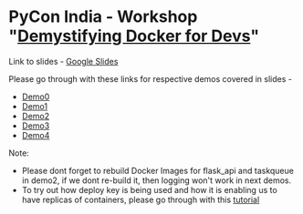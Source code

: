 # PyCon India - Workshop "[Demystifying Docker for Devs](https://in.pycon.org/cfp/workshops-2019/proposals/demystifying-docker-for-devs~e9WPb/)"

Link to slides - [Google Slides](https://docs.google.com/presentation/d/1ZMngiqpNleVcOPmSY9ZfHsp8Iao3BlUlPPnSncIQ3iY/edit?usp=sharing)

Please go through with these links for respective demos covered in slides -

* [Demo0](https://github.com/inovizz/demystifying-docker-hydpy/blob/master/demo0/README.md)
* [Demo1](https://github.com/inovizz/demystifying-docker-hydpy/blob/master/demo1/README.md)
* [Demo2](https://github.com/inovizz/demystifying-docker-hydpy/blob/master/demo2/README.md)
* [Demo3](https://github.com/inovizz/demystifying-docker-hydpy/blob/master/demo3/README.md)
* [Demo4](https://github.com/inovizz/demystifying-docker-hydpy/blob/master/demo4/README.md)

Note: <br>
- Please dont forget to rebuild Docker Images for flask_api and taskqueue in demo2, if we dont re-build it, then logging won't work in next demos.
- To try out how deploy key is being used and how it is enabling us to have replicas of containers, please go through with this [tutorial](https://docs.docker.com/get-started/part3/)
